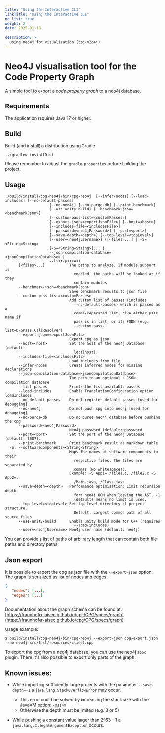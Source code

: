 ```yaml
---
title: "Using the Interactive CLI"
linkTitle: "Using the Interactive CLI"
no_list: true
weight: 2
date: 2025-01-10
`
description: >
  Using neo4j for visualization (cpg-n2o4j)
---
```


# Neo4J visualisation tool for the Code Property Graph 

A simple tool to export a *code property graph* to a neo4j database.

## Requirements

The application requires Java 17 or higher.

## Build

Build (and install) a distribution using Gradle

```
../gradlew installDist
```

Please remember to adjust the `gradle.properties` before building the project.

## Usage

```
./build/install/cpg-neo4j/bin/cpg-neo4j  [--infer-nodes] [--load-includes] [--no-default-passes]
                    [--no-neo4j] [--no-purge-db] [--print-benchmark]
                    [--use-unity-build] [--benchmark-json=<benchmarkJson>]
                    [--custom-pass-list=<customPasses>]
                    [--export-json=<exportJsonFile>] [--host=<host>]
                    [--includes-file=<includesFile>]
                    [--password=<neo4jPassword>] [--port=<port>]
                    [--save-depth=<depth>] [--top-level=<topLevel>]
                    [--user=<neo4jUsername>] ([<files>...] | -S=<String=String>
                    [-S=<String=String>]... |
                    --json-compilation-database=<jsonCompilationDatabase> |
                    --list-passes)
      [<files>...]           The paths to analyze. If module support is
                               enabled, the paths will be looked at if they
                               contain modules
      --benchmark-json=<benchmarkJson>
                             Save benchmark results to json file
      --custom-pass-list=<customPasses>
                             Add custom list of passes (includes
                               --no-default-passes) which is passed as a
                               comma-separated list; give either pass name if
                               pass is in list, or its FQDN (e.g.
                               --custom-pass-list=DFGPass,CallResolver)
      --export-json=<exportJsonFile>
                             Export cpg as json
      --host=<host>          Set the host of the neo4j Database (default:
                               localhost).
      --includes-file=<includesFile>
                             Load includes from file
      --infer-nodes          Create inferred nodes for missing declarations
      --json-compilation-database=<jsonCompilationDatabase>
                             The path to an optional a JSON compilation database
      --list-passes          Prints the list available passes
      --load-includes        Enable TranslationConfiguration option loadIncludes
      --no-default-passes    Do not register default passes [used for debugging]
      --no-neo4j             Do not push cpg into neo4j [used for debugging]
      --no-purge-db          Do no purge neo4j database before pushing the cpg
      --password=<neo4jPassword>
                             Neo4j password (default: password
      --port=<port>          Set the port of the neo4j Database (default: 7687).
      --print-benchmark      Print benchmark result as markdown table
  -S, --softwareComponents=<String=String>
                             Maps the names of software components to their
                               respective files. The files are separated by
                               commas (No whitespace!).
                             Example: -S App1=./file1.c,./file2.c -S App2=.
                               /Main.java,./Class.java
      --save-depth=<depth>   Performance optimisation: Limit recursion depth
                               form neo4j OGM when leaving the AST. -1
                               (default) means no limit is used.
      --top-level=<topLevel> Set top level directory of project structure.
                               Default: Largest common path of all source files
      --use-unity-build      Enable unity build mode for C++ (requires
                               --load-includes)
      --user=<neo4jUsername> Neo4j user name (default: neo4j)
```
You can provide a list of paths of arbitrary length that can contain both file paths and directory paths.

## Json export

It is possible to export the cpg as json file with the `--export-json` option.
The graph is serialized as list of nodes and edges:
```json
{
   "nodes": [...],
   "edges": [...]
}
```
Documentation about the graph schema can be found at:
[https://fraunhofer-aisec.github.io/cpg/CPG/specs/graph](https://fraunhofer-aisec.github.io/cpg/CPG/specs/graph)

Usage example:
```
$ build/install/cpg-neo4j/bin/cpg-neo4j --export-json cpg-export.json --no-neo4j src/test/resources/client.cpp
```

To export the cpg from a neo4j database, you can use the neo4j `apoc` plugin.
There it's also possible to export only parts of the graph.

## Known issues:

- While importing sufficiently large projects with the parameter <code>--save-depth=-1</code> 
        a <code>java.lang.StackOverflowError</code> may occur.
    - This error could be solved by increasing the stack size with the JavaVM option: <code>-Xss4m</code>
    - Otherwise the depth must be limited (e.g. 3 or 5)

- While pushing a constant value larger than 2^63 - 1 a <code>java.lang.IllegalArgumentException</code> occurs.
